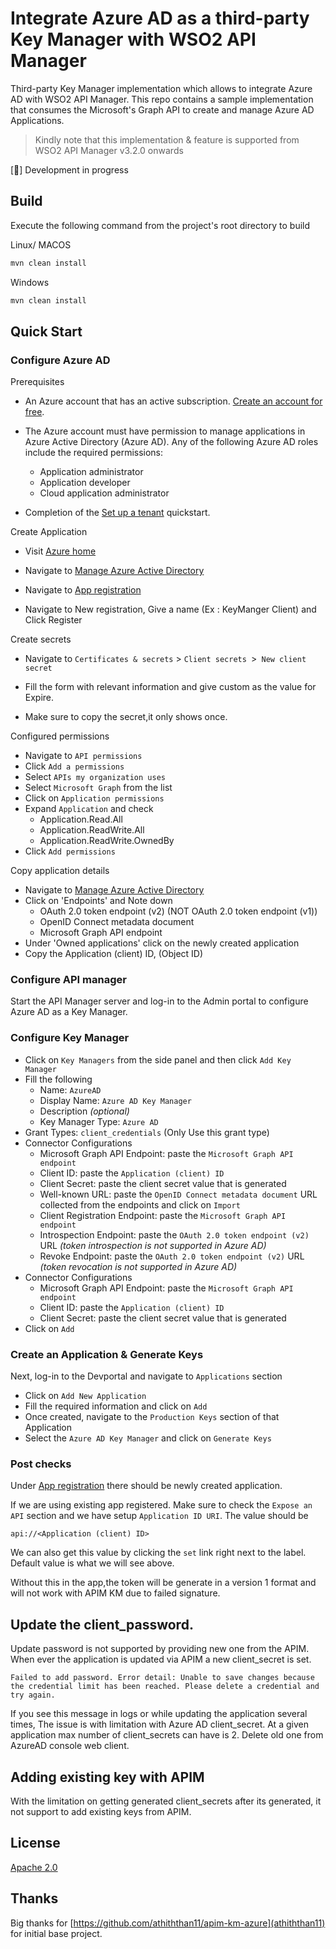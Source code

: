 # Integrate Azure AD as a third-party Key Manager with WSO2 API Manager

Third-party Key Manager implementation which allows to integrate Azure AD with WSO2 API Manager. This repo contains a sample implementation that consumes the Microsoft's Graph API to create and manage Azure AD Applications.

> Kindly note that this implementation & feature is supported from WSO2 API Manager v3.2.0 onwards

[:construction:] Development in progress

## Build

Execute the following command from the project's root directory to build

Linux/ MACOS

```sh
mvn clean install
```

Windows

```sh
mvn clean install
```

## Quick Start

### Configure Azure AD

Prerequisites

- An Azure account that has an active subscription. [Create an account for free](https://azure.microsoft.com/free/?WT.mc_id=A261C142F).
- The Azure account must have permission to manage applications in Azure Active Directory (Azure AD). Any of the following Azure AD roles include the required permissions:

  - Application administrator
  - Application developer
  - Cloud application administrator

- Completion of the [Set up a tenant](https://docs.microsoft.com/en-us/azure/active-directory/develop/quickstart-create-new-tenant) quickstart.

Create Application

- Visit [Azure home](https://portal.azure.com/#home)
- Navigate to [Manage Azure Active Directory](https://portal.azure.com/#view/Microsoft_AAD_IAM/ActiveDirectoryMenuBlade/~/Overview)

- Navigate to [App registration](https://portal.azure.com/#view/Microsoft_AAD_IAM/ActiveDirectoryMenuBlade/~/RegisteredApps)

- Navigate to New registration, Give a name (Ex : KeyManger Client) and Click Register

Create secrets

- Navigate to `Certificates & secrets` > `Client secrets `>` New client secret`

- Fill the form with relevant information and give custom as the value for Expire.
- Make sure to copy the secret,it only shows once.

Configured permissions

- Navigate to `API permissions`
- Click `Add a permissions`
- Select `APIs my organization uses`
- Select `Microsoft Graph` from the list
- Click on `Application permissions`
- Expand `Application` and check
  - Application.Read.All
  - Application.ReadWrite.All
  - Application.ReadWrite.OwnedBy
- Click `Add permissions`

Copy application details

- Navigate to [Manage Azure Active Directory](https://portal.azure.com/#view/Microsoft_AAD_IAM/ActiveDirectoryMenuBlade/~/Overview)
- Click on 'Endpoints' and Note down
  - OAuth 2.0 token endpoint (v2) (NOT OAuth 2.0 token endpoint (v1))
  - OpenID Connect metadata document
  - Microsoft Graph API endpoint
- Under 'Owned applications' click on the newly created application
- Copy the Application (client) ID, (Object ID)

### Configure API manager

Start the API Manager server and log-in to the Admin portal to configure Azure AD as a Key Manager.

### Configure Key Manager

- Click on `Key Managers` from the side panel and then click `Add Key Manager`
- Fill the following
  - Name: `AzureAD`
  - Display Name: `Azure AD Key Manager`
  - Description _(optional)_
  - Key Manager Type: `Azure AD`
- Grant Types: `client_credentials` (Only Use this grant type)
- Connector Configurations
  - Microsoft Graph API Endpoint: paste the `Microsoft Graph API endpoint`
  - Client ID: paste the `Application (client) ID`
  - Client Secret: paste the client secret value that is generated
  - Well-known URL: paste the `OpenID Connect metadata document` URL collected from the endpoints and click on `Import`
  - Client Registration Endpoint: paste the `Microsoft Graph API endpoint`
  - Introspection Endpoint: paste the `OAuth 2.0 token endpoint (v2)` URL _(token introspection is not supported in Azure AD)_
  - Revoke Endpoint: paste the `OAuth 2.0 token endpoint (v2)` URL _(token revocation is not supported in Azure AD)_
- Connector Configurations
  - Microsoft Graph API Endpoint: paste the `Microsoft Graph API endpoint`
  - Client ID: paste the `Application (client) ID`
  - Client Secret: paste the client secret value that is generated
- Click on `Add`

### Create an Application & Generate Keys

Next, log-in to the Devportal and navigate to `Applications` section

- Click on `Add New Application`
- Fill the required information and click on `Add`
- Once created, navigate to the `Production Keys` section of that Application
- Select the `Azure AD Key Manager` and click on `Generate Keys`

### Post checks

Under [App registration](https://portal.azure.com/#view/Microsoft_AAD_IAM/ActiveDirectoryMenuBlade/~/RegisteredApps) there should be newly created application.

If we are using existing app registered. Make sure to check the `Expose an API` section and we have setup `Application ID URI`. The value should be

```code
api://<Application (client) ID>
```

We can also get this value by clicking the `set` link right next to the label. Default value is what we will see above.

Without this in the app,the token will be generate in a version 1 format and will not work with APIM KM due to failed signature.

## Update the client_password.

Update password is not supported by providing new one from the APIM.
When ever the application is updated via APIM a new client_secret is set.

```code
Failed to add password. Error detail: Unable to save changes because the credential limit has been reached. Please delete a credential and try again.
```

If you see this message in logs or while updating the application several times, The issue is with limitation with Azure AD client_secret.
At a given application max number of client_secrets can have is 2. Delete old one from AzureAD console web client.

## Adding existing key with APIM

With the limitation on getting generated client_secrets after its generated, it not support to add existing keys from APIM.

## License

[Apache 2.0](LICENSE)

## Thanks

Big thanks for [https://github.com/athiththan11/apim-km-azure](athiththan11) for initial base project.
